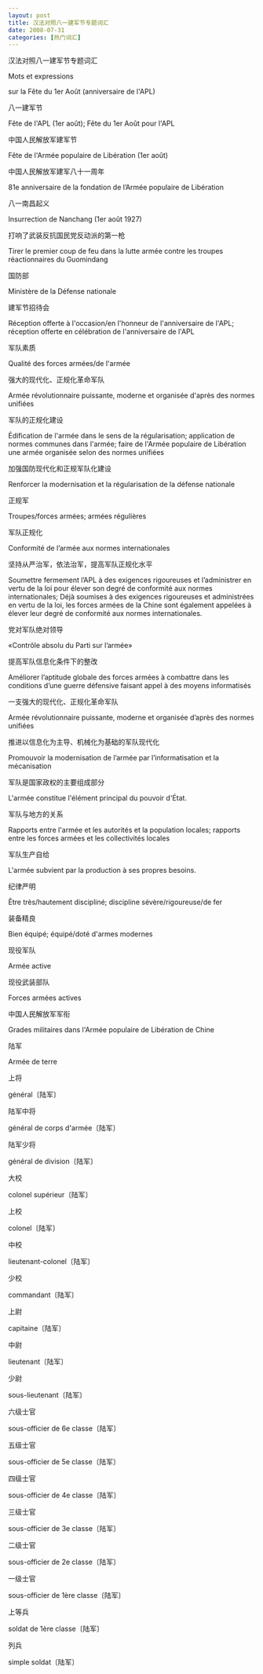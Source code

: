```yaml
---
layout: post
title: 汉法对照八一建军节专题词汇
date: 2008-07-31
categories: [热门词汇]  
---
```


汉法对照八一建军节专题词汇

Mots et expressions

sur la Fête du 1er Août (anniversaire de l'APL)

八一建军节

Fête de l'APL (1er août); Fête du 1er Août pour l'APL

中国人民解放军建军节

Fête de l'Armée populaire de Libération (1er août)

中国人民解放军建军八十一周年

81e anniversaire de la fondation de l’Armée populaire de Libération

八一南昌起义

Insurrection de Nanchang (1er août 1927)

打响了武装反抗国民党反动派的第一枪

Tirer le premier coup de feu dans la lutte armée contre les troupes réactionnaires du Guomindang

国防部

Ministère de la Défense nationale

建军节招待会

Réception offerte à l'occasion/en l'honneur de l'anniversaire de l'APL; réception offerte en célébration de l'anniversaire de l'APL

军队素质

Qualité des forces armées/de l'armée

强大的现代化、正规化革命军队

Armée révolutionnaire puissante, moderne et organisée d'après des normes unifiées

军队的正规化建设

Édification de l'armée dans le sens de la régularisation; application de normes communes dans l'armée; faire de l'Armée populaire de Libération une armée organisée selon des normes unifiées

加强国防现代化和正规军队化建设

Renforcer la modernisation et la régularisation de la défense nationale

正规军

Troupes/forces armées; armées régulières

军队正规化

Conformité de l’armée aux normes internationales

坚持从严治军，依法治军，提高军队正规化水平

Soumettre fermement l’APL à des exigences rigoureuses et l’administrer en vertu de la loi pour élever son degré de conformité aux normes internationales; Déjà soumises à des exigences rigoureuses et administrées en vertu de la loi, les forces armées de la Chine sont également appelées à élever leur degré de conformité aux normes internationales.

党对军队绝对领导

«Contrôle absolu du Parti sur l’armée»

提高军队信息化条件下的整改

Améliorer l’aptitude globale des forces armées à combattre dans les conditions d’une guerre défensive faisant appel à des moyens informatisés

一支强大的现代化、正规化革命军队

Armée révolutionnaire puissante, moderne et organisée d’après des normes unifiées

推进以信息化为主导、机械化为基础的军队现代化

Promouvoir la modernisation de l’armée par l’informatisation et la mécanisation

军队是国家政权的主要组成部分

L'armée constitue l'élément principal du pouvoir d'État.

军队与地方的关系

Rapports entre l'armée et les autorités et la population locales; rapports entre les forces armées et les collectivités locales

军队生产自给

L'armée subvient par la production à ses propres besoins.

纪律严明

Être très/hautement discipliné; discipline sévère/rigoureuse/de fer

装备精良

Bien équipé; équipé/doté d'armes modernes

现役军队

Armée active

现役武装部队

Forces armées actives

中国人民解放军军衔

Grades militaires dans l'Armée populaire de Libération de Chine

陆军

Armée de terre

上将

général〔陆军〕

陆军中将

général de corps d'armée〔陆军〕

陆军少将

général de division〔陆军〕

大校

colonel supérieur〔陆军〕

上校

colonel〔陆军〕

中校

lieutenant-colonel〔陆军〕

少校

commandant〔陆军〕

上尉

capitaine〔陆军〕

中尉

lieutenant〔陆军〕

少尉

sous-lieutenant〔陆军〕

六级士官

sous-officier de 6e classe〔陆军〕

五级士官

sous-officier de 5e classe〔陆军〕

四级士官

sous-officier de 4e classe〔陆军〕

三级士官

sous-officier de 3e classe〔陆军〕

二级士官

sous-officier de 2e classe〔陆军〕

一级士官

sous-officier de 1ère classe〔陆军〕

上等兵

soldat de 1ère classe〔陆军〕

列兵

simple soldat〔陆军〕
